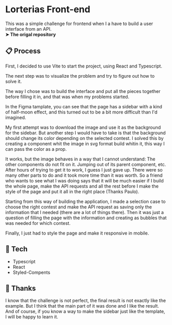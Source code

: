 # Lorterias Front-end

This was a simple challenge for frontend when I a have to build a user interface from an API.<br>
<a hef = 'https://github.com/brainnco-exs/readme-frontend?tab=readme-ov-file'><b>➤ The origal repository</b></a>

## 📋 Process

First, I decided to use Vite to start the project, using React and Typescript.

The next step was to visualize the problem and try to figure out how to solve it.

The way I chose was to build the interface and put all the pieces together before filling it in, and that was when my problems started.

In the <a hef = 'https://www.figma.com/design/H2qrYBCFMf4didYmxRwTxP/Brainn-Frontend-Challenge?node-id=1-2&t=ytWXpCHH0ynZNf7f-0'>Figma</a> tamplate, you can see that the page has a sidebar with a kind of half-moon effect, and this turned out to be a bit more difficult than I'd imagined. 

My first attempt was to download the image and use it as the background for the sidebar. But another step I would have to take is that the background should change its color depending on the selected contest. I solved this by creating a component whit the image in svg format build whitin it, this way I can pass the color as a prop.

It works, but the image behaves in a way that I cannot understand: The other components do not fit on it. Jumping out of its parent component, etc.
After hours of trying to get it to work, I guess I just gave up. There were so many other parts to do and it took more time than it was worth. So a friend who wants to see what I was doing says that it will be much easier if I build the whole page, make the API requests and all the rest before I make the style of the page and put it all in the right place (Thanks <a hef = 'https://github.com/PauloHFS'>Paulo</a>).

Starting from this way of building the application, I made a selection case to choose the right contest and make the API request as saving only the information that I needed (there are a lot of things there). Then it was just a question of filling the page with the information and creating as bubbles that was needed for which contest.

Finally, I just had to style the page and make it responsive in mobile.

## 📱 Tech

- Typescript
- React
- Styled-Compents

## 🥳 Thanks

I know that the challenge is not perfect, the final result is not exactly like the example. But I think that the main part of it was done and I like the result.
And of course, if you know a way to make the sidebar just like the template, I will be happy to learn it.
